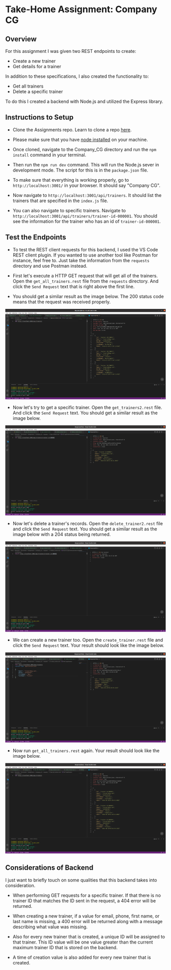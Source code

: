 <h1>Take-Home Assignment: Company CG</h1>

<h2>Overview</h2>

For this assignment I was given two REST endpoints to create:
* Create a new trainer
* Get details for a trainer

In addition to these specifications, I also created the functionality to:
* Get all trainers
* Delete a specific trainer

To do this I created a backend with Node.js and utilized the Express library.

<h2>Instructions to Setup</h2>

* Clone the Assignments repo.  Learn to clone a repo [here](https://docs.github.com/en/github/creating-cloning-and-archiving-repositories/cloning-a-repository-from-github/cloning-a-repository).

* Please make sure that you have [node installed](https://docs.npmjs.com/downloading-and-installing-node-js-and-npm) on your machine.

* Once cloned, navigate to the Company_CG directory and run the `npm install` command in your terminal.

* Then run the `npm run dev` command.  This will run the Node.js sever in development mode.  The script for this is in the `package.json` file.

* To make sure that everything is working properly, go to `http://localhost:3001/` in your browser.  It should say "Company CG".

* Now navigate to `http://localhost:3001/api/trainers`.  It should list the trainers that are specified in the `index.js` file.

* You can also navigate to specific trainers. Navigate to `http://localhost:3001/api/trainers/trainer-id-000001`.  You should see the information for the trainer who has an id of `trainer-id-000001`.

<h2>Test the Endpoints</h2>

* To test the REST client requests for this backend, I used the VS Code REST client plugin.  If you wanted to use another tool like Postman for instance, feel free to.  Just take the information from the `requests` directory and use Postman instead.

* First let's execute a HTTP GET request that will get all of the trainers.  Open the `get_all_trainers.rest` file from the `requests` directory.  And click the `Send Request` text that is right above the first line.

* You should get a similar result as the image below.  The 200 status code means that the request was received properly.

![get_all_trainers](https://github.com/djl218/Assignments/blob/main/Company_CG/images/get_all_trainers.png)

* Now let's try to get a specific trainer.  Open the `get_trainers2.rest` file.  And click the `Send Request` text.  You should get a similar result as the image below.

![get_trainer2](https://github.com/djl218/Assignments/blob/main/Company_CG/images/get_trainer2.png)

* Now let's delete a trainer's records.  Open the `delete_trainer2.rest` file and click the `Send Request` text.  You should get a similar result as the image below with a 204 status being returned.

![delete_trainer2](https://github.com/djl218/Assignments/blob/main/Company_CG/images/delete_trainer2.png)

* We can create a new trainer too.  Open the `create_trainer.rest` file and click the `Send Request` text.  Your result should look like the image below.

![create_trainer](https://github.com/djl218/Assignments/blob/main/Company_CG/images/create_trainer.png)

* Now run `get_all_trainers.rest` again.  Your result should look like the image below.

![new_get_all_trainers](https://github.com/djl218/Assignments/blob/main/Company_CG/images/new_get_all_trainers.png)

<h2>Considerations of Backend</h2>

I just want to briefly touch on some qualities that this backend takes into consideration.

* When performing GET requests for a specific trainer.  If that there is no trainer ID that matches the ID sent in the request, a 404 error will be returned.

* When creating a new trainer, if a value for email, phone, first name, or last name is missing, a 400 error will be returned along with a message describing what value was missing.

* Also for every new trainer that is created, a unique ID will be assigned to that trainer.  This ID value will be one value greater than the current maximum trainer ID that is stored on the backend.

* A time of creation value is also added for every new trainer that is created.